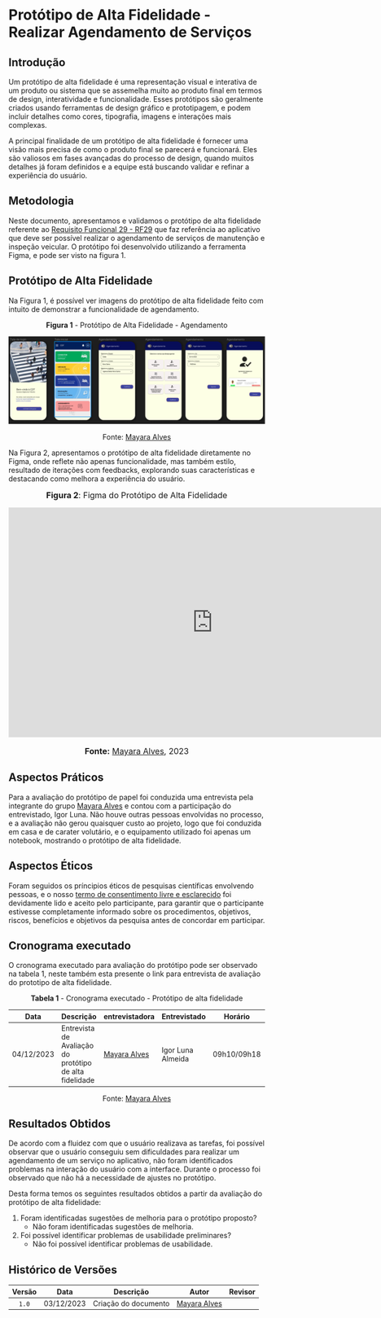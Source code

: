 # Protótipo de Alta Fidelidade - Realizar Agendamento de Serviços

## Introdução

Um protótipo de alta fidelidade é uma representação visual e interativa de um produto ou sistema que se assemelha muito ao produto final em termos de design, interatividade e funcionalidade. Esses protótipos são geralmente criados usando ferramentas de design gráfico e prototipagem, e podem incluir detalhes como cores, tipografia, imagens e interações mais complexas.

A principal finalidade de um protótipo de alta fidelidade é fornecer uma visão mais precisa de como o produto final se parecerá e funcionará. Eles são valiosos em fases avançadas do processo de design, quando muitos detalhes já foram definidos e a equipe está buscando validar e refinar a experiência do usuário.

## Metodologia

Neste documento, apresentamos e validamos o protótipo de alta fidelidade referente ao [Requisito Funcional 29 - RF29](https://requisitos-de-software.github.io/2023.2-Carteira_Digital_de_Transito/elicita%C3%A7%C3%A3o/requisitos_elicitados/)  que faz referência ao aplicativo que deve ser possível realizar o agendamento de serviços de manutenção e inspeção veicular. O protótipo foi desenvolvido utilizando a ferramenta Figma, e pode ser visto na figura 1.


## Protótipo de Alta Fidelidade

Na Figura 1, é possível ver imagens do protótipo de alta fidelidade feito com intuito de demonstrar a funcionalidade de agendamento.

<center>

**Figura 1** - Protótipo de Alta Fidelidade - Agendamento

![Protótipo de Alta Fidelidade - Agendamento](../../assets/Agendamento.PNG)

Fonte: [Mayara Alves](https://github.com/Mayara-tech) 
</center>

Na Figura 2, apresentamos o protótipo de alta fidelidade diretamente no Figma, onde reflete não apenas funcionalidade, mas também estilo, resultado de iterações com feedbacks, explorando suas características e destacando como melhora a experiência do usuário.

<div align="center">

<font size="3"><b>Figura 2</b>: Figma do Protótipo de Alta Fidelidade</font>

<iframe style="border: 1px solid rgba(0, 0, 0, 0.1);" width="800" height="450" src="https://www.figma.com/embed?embed_host=share&url=https%3A%2F%2Fwww.figma.com%2Ffile%2FO7bSLvnevQwsyFcM2g3VYf%2Fcarteira_digital_transito%3Ftype%3Ddesign%26node-id%3D0%253A1%26mode%3Ddesign%26t%3DPyIeE1XIjhxocTnK-1" allowfullscreen></iframe>

<font size="3"><b>Fonte:</b> <a href="https://github.com/Mayara-tech">Mayara Alves</a>, 2023</p></font>

</div>

## Aspectos Práticos

Para a avaliação do protótipo de papel foi conduzida uma entrevista pela integrante do grupo [Mayara Alves](https://github.com/Mayara-tech) e contou com a participação do entrevistado, Igor Luna. Não houve outras pessoas envolvidas no processo, e a avaliação não gerou quaisquer custo ao projeto, logo que foi conduzida em casa e de carater volutário, e o equipamento utilizado foi apenas um notebook, mostrando o protótipo de alta fidelidade.

## Aspectos Éticos

Foram seguidos os príncipios éticos de pesquisas científicas envolvendo pessoas, e o nosso [termo de consentimento livre e esclarecido](https://github.com/Requisitos-de-Software/2023.2-Carteira_Digital_de_Transito/blob/main/docs/elicita%C3%A7%C3%A3o/Termo%20de%20Consentimento.pdf) foi devidamente lido e aceito pelo participante, para garantir que o participante estivesse completamente informado sobre os procedimentos, objetivos, riscos, benefícios e objetivos da pesquisa antes de concordar em participar. 

## Cronograma executado

O cronograma executado para avaliação do protótipo pode ser observado na tabela 1, neste também esta presente o link para entrevista de avaliação do prototipo de alta fidelidade.

<center>

**Tabela 1** - Cronograma executado - Protótipo de alta fidelidade

| Data | Descrição | entrevistadora |  Entrevistado | Horário | Entrevista
| --- | ---------------------| ---------------------- |---------------------| ---------------------- | ---------------------------- |
| 04/12/2023 | Entrevista de Avaliação do protótipo de alta fidelidade | [Mayara Alves](https://github.com/Mayara-tech) | Igor Luna Almeida | 09h10/09h18  | [link](jkdbs)

Fonte: [Mayara Alves](https://github.com/Mayara-tech) 
</center>


## Resultados Obtidos

De acordo com a fluidez com que o usuário realizava as tarefas, foi possível observar que o usuário conseguiu sem dificuldades para realizar um agendamento de um serviço no aplicativo, não foram identificados problemas na interação do usuário com a interface. Durante o processo foi observado que não há a necessidade de ajustes no protótipo.

Desta forma temos os seguintes resultados obtidos a partir da avaliação do protótipo de alta fidelidade:

1. Foram identificadas sugestões de melhoria para o protótipo proposto?
     - Não foram identificadas sugestões de melhoria.
2. Foi possível identificar problemas de usabilidade preliminares?
    - Não foi possível identificar problemas de usabilidade.


## Histórico de Versões

| Versão | Data       | Descrição            |                       Autor                        |                     Revisor                      |
| :----: | ---------- | -------------------- | :------------------------------------------------: | :----------------------------------------------: |
| `1.0`  | 03/12/2023 |  Criação do documento |  [Mayara Alves](https://github.com/Mayara-tech)    |  |

